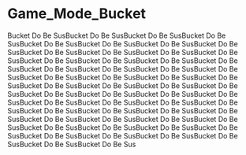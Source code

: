 # Game_Mode_Bucket
Bucket Do Be SusBucket Do Be SusBucket Do Be SusBucket Do Be SusBucket Do Be SusBucket Do Be SusBucket Do Be SusBucket Do Be SusBucket Do Be SusBucket Do Be SusBucket Do Be SusBucket Do Be SusBucket Do Be SusBucket Do Be SusBucket Do Be SusBucket Do Be SusBucket Do Be SusBucket Do Be SusBucket Do Be SusBucket Do Be SusBucket Do Be SusBucket Do Be SusBucket Do Be SusBucket Do Be SusBucket Do Be SusBucket Do Be SusBucket Do Be SusBucket Do Be SusBucket Do Be SusBucket Do Be SusBucket Do Be SusBucket Do Be SusBucket Do Be SusBucket Do Be SusBucket Do Be SusBucket Do Be SusBucket Do Be SusBucket Do Be SusBucket Do Be SusBucket Do Be SusBucket Do Be SusBucket Do Be SusBucket Do Be SusBucket Do Be SusBucket Do Be SusBucket Do Be SusBucket Do Be SusBucket Do Be SusBucket Do Be SusBucket Do Be SusBucket Do Be SusBucket Do Be SusBucket Do Be SusBucket Do Be Sus
